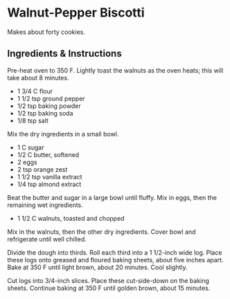# Walnut-Pepper Biscotti

Makes about forty cookies.

## Ingredients & Instructions

Pre-heat oven to 350 F.  Lightly toast the walnuts as the oven heats;  this will
take about 8 minutes.

- 1 3/4 C flour
- 1 1/2 tsp ground pepper
- 1/2 tsp baking powder
- 1/2 tsp baking soda
- 1/8 tsp salt

Mix the dry ingredients in a small bowl.

- 1 C sugar
- 1/2 C butter, softened
- 2 eggs
- 2 tsp orange zest
- 1 1/2 tsp vanilla extract
- 1/4 tsp almond extract

Beat the butter and sugar in a large bowl  until fluffy.  Mix in eggs,  then the
remaining wet ingredients.

- 1 1/2 C walnuts, toasted and chopped

Mix in the walnuts,  then the other dry ingredients.  Cover bowl and refrigerate
until well chilled.

Divide the dough into thirds. Roll each third into a 1 1/2-inch wide log.  Place
these logs onto greased and floured baking sheets, about five inches apart. Bake
at 350 F until light brown, about 20 minutes.  Cool slightly.

Cut logs into  3/4-inch slices.  Place these cut-side-down on the baking sheets.
Continue baking at 350 F until golden brown, about 15 minutes.
